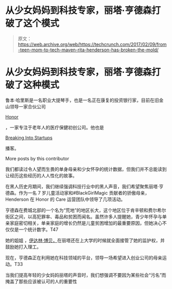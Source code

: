 # 从少女妈妈到科技专家，丽塔·亨德森打破了这个模式

> 原文：<https://web.archive.org/web/https://techcrunch.com/2017/02/09/from-teen-mom-to-tech-maven-rita-henderson-has-broken-the-mold/>

# 从少女妈妈到科技专家，丽塔·亨德森打破了这种模式

鲁本·哈里斯是一名职业大提琴手，也是一名正在康复的投资银行家，目前在旧金山领导一家合伙公司

[Honor](https://web.archive.org/web/20230323153502/https://www.joinhonor.com/)

，一家专注于老年人的医疗保健初创公司。他也是

[Breaking Into Startups](https://web.archive.org/web/20230323153502/http://breakingintostartups.com/)

播客。

More posts by this contributor

我们都读过令人望而生畏的单身母亲和少女怀孕的统计数据，但我们并不总能读到让经历这些经历的人人性化的故事。

在黑人历史月期间，我们继续强调科技行业中的黑人声音，我们希望聚焦丽塔·亨德森。作为一名 7 岁儿童活动家和#BlackGirlMagic 贡献者的骄傲母亲，Henderson 在 Honor 的 Care 运营团队中领导了几项活动。

亨德森在费城北部的一个名为“荒地”的地区长大，这个地区位于肯辛顿和费尔希尔街区之间，以高犯罪率、毒品和贫困而闻名。虽然许多人提醒她，青少年怀孕与单亲家庭密切相关，单亲家庭的增长仍然是儿童贫困增加的最重要原因，但她决心不仅仅是一个统计数字。T47

她的姐姐 ，[伊达林·博贝，](https://web.archive.org/web/20230323153502/https://techcrunch.com/2017/02/06/breaking-into-startups-idalin-bobes-journey-from-north-philly-to-thoughtworks/)在丽塔还在上大学的时候就全面接管了她的监护权，并鼓励她打入理工。

现在，亨德森正在利用她在科技领域的平台，领导一场希望进入创业公司的母亲运动。T33

当我们提高年轻的少女妈妈丽塔的声音时，我们想强调不要因为某些社会“污名”而掩盖了那些应该被认可的人的重要性 